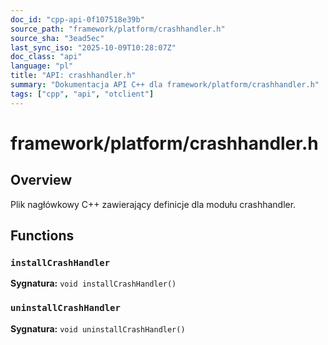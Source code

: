 ```yaml
---
doc_id: "cpp-api-0f107518e39b"
source_path: "framework/platform/crashhandler.h"
source_sha: "3ead5ec"
last_sync_iso: "2025-10-09T10:28:07Z"
doc_class: "api"
language: "pl"
title: "API: crashhandler.h"
summary: "Dokumentacja API C++ dla framework/platform/crashhandler.h"
tags: ["cpp", "api", "otclient"]
---
```


# framework/platform/crashhandler.h

## Overview

Plik nagłówkowy C++ zawierający definicje dla modułu crashhandler.

## Functions

### `installCrashHandler`

**Sygnatura:** `void installCrashHandler()`

### `uninstallCrashHandler`

**Sygnatura:** `void uninstallCrashHandler()`
